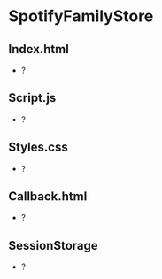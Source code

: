 # SpotifyFamilyStore

## Index.html
- ?
## Script.js
- ?
## Styles.css
- ?
## Callback.html
- ?
## SessionStorage
- ?
